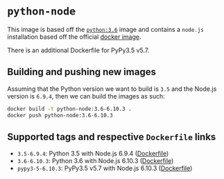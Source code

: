 # `python-node`

This image is based off the [`python:3.6`](https://hub.docker.com/_/python/) image and
contains a `node.js` installation based off the official [docker image](https://hub.docker.com/_/node/).

There is an additional Dockerfile for PyPy3.5 v5.7.

## Building and pushing new images
Assuming that the Python version we want to build is `3.5` and the Node.js version is `6.9.4`, then we can build
the images as such:

```bash
docker build -t python-node:3.6-6.10.3 .
docker push python-node:3.6-6.10.3
```

## Supported tags and respective `Dockerfile` links

- `3.5-6.9.4`: Python 3.5 with Node.js 6.9.4 ([Dockerfile](Dockerfile))
- `3.6-6.10.3`: Python 3.6 with Node.js 6.10.3 ([Dockerfile](Dockerfile))
- `pypy3-5-6.10.3`: PyPy3.5 v5.7 with Node.js 6.10.3 ([Dockerfile](Dockerfile))
